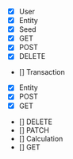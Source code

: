 - [x] User
 - [x] Entity
 - [x] Seed
 - [x] GET
 - [x] POST
 - [x] DELETE
- [] Transaction
 - [x] Entity
 - [x] POST
 - [x] GET
 - [] DELETE
 - [] PATCH
- [] Calculation
 - [] GET